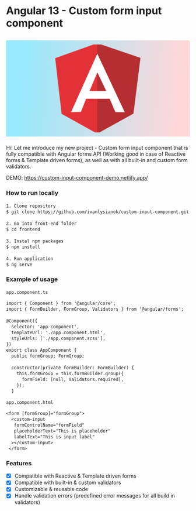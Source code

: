 # Angular 13 - Custom form input component

## ![test](frontend/src/assets/images/preview.png)

Hi! Let me introduce my new project - Custom form input component that is fully compatible with Angular forms API (Working good in case of Reactive forms & Template
driven forms), as well as with all built-in and custom form validators.

DEMO: https://custom-input-component-demo.netlify.app/

### How to run locally
```
1. Clone repository
$ git clone https://github.com/ivanlysianok/custom-input-component.git

2. Go into front-end folder
$ cd frontend

3. Instal npm packages
$ npm install

4. Run application
$ ng serve
```

### Example of usage
`app.component.ts`

```
import { Component } from '@angular/core';
import { FormBuilder, FormGroup, Validators } from '@angular/forms';

@Component({
  selector: 'app-component',
  templateUrl: './app.component.html',
  styleUrls: ['./app.component.scss'],
})
export class AppComponent {
  public formGroup: FormGroup;

  constructor(private formBuilder: FormBuilder) {
    this.formGroup = this.formBuilder.group({
      formField: [null, Validators.required],
    });
  }
```

`app.component.html`

```
<form [formGroup]="formGroup">
  <custom-input
   formControlName="formField"
   placeholderText="This is placeholder"
   labelText="This is input label"
  ></custom-input>
 </form>
```

### Features
- [X] Compatible with Reactive & Template driven forms
- [X] Compatible with built-in & custom validators
- [X] Customizable & reusable code
- [X] Handle validation errors (predefined error messages for all build in validators)
